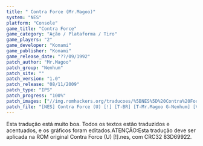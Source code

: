 ```yaml
---
title: " Contra Force (Mr.Magoo)"
system: "NES"
platform: "Console"
game_title: "Contra Force"
game_category: "Ação / Plataforma / Tiro"
game_players: "2"
game_developer: "Konami"
game_publisher: "Konami"
game_release_date: "??/09/1992"
patch_author: "Mr.Magoo"
patch_group: "Nenhum"
patch_site: ""
patch_version: "1.0"
patch_release: "08/11/2009"
patch_type: "IPS"
patch_progress: "100%"
patch_images: ["//img.romhackers.org/traducoes/%5BNES%5D%20Contra%20Force%20-%20Mr.Magoo%20-%201.png","//img.romhackers.org/traducoes/%5BNES%5D%20Contra%20Force%20-%20Mr.Magoo%20-%202.png","//img.romhackers.org/traducoes/%5BNES%5D%20Contra%20Force%20-%20Mr.Magoo%20-%203.png"]
patch_file: "[NES] Contra Force (U) [!] [T-BR] [T-Mr.Magoo G-Nenhum] [V-1.0 P-100% A-2009].zip"
---
```

Esta tradução está muito boa. Todos os textos estão traduzidos e acentuados, e os gráficos foram editados.ATENÇÃO:Esta tradução deve ser aplicada na ROM original Contra Force (U) [!].nes, com CRC32 83D69922.